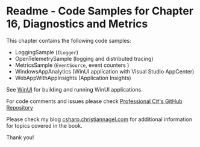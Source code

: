 # Readme - Code Samples for Chapter 16, Diagnostics and Metrics

This chapter contains the following code samples:

* LoggingSample (`ILogger`)
* OpenTelemetrySample (logging and distributed tracing)
* MetricsSample (`EventSource`, event counters )
* WindowsAppAnalytics (WinUI application with Visual Studio AppCenter)
* WebAppWithAppInsights (Application Insights)

See [WinUI](../../WinUI.md) for building and running WinUI applications.

For code comments and issues please check [Professional C#'s GitHub Repository](https://github.com/ProfessionalCSharp/ProfessionalCSharp2021)

Please check my blog [csharp.christiannagel.com](https://csharp.christiannagel.com "csharp.christiannagel.com") for additional information for topics covered in the book.

Thank you!